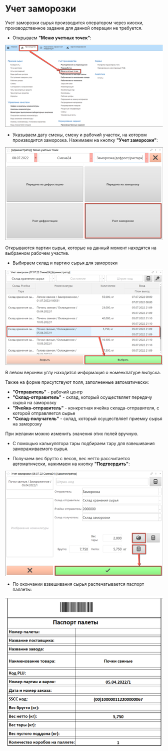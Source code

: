 # Учет заморозки

Учет заморозки сырья производится оператором через киоски, производственное задание для данной операции не требуется.

- Открываем **"Меню учетных точек"**:

![](Freezing.assets/1.png)

- Указываем дату смены, смену и рабочий участок, на котором производится заморозка. Нажимаем на кнопку **"Учет заморозки"**:

![](Freezing.assets/2.png)

Открываются партии сырья, которые на данный момент находятся на выбранном рабочем участке.

- Выбираем склад и партию сырья для заморозки

![](Freezing.assets/3.png)

В левом верхнем углу находится информация о номенклатуре выпуска.

Также на форме присутствуют поля, заполненные автоматически:

- **"Отправитель"** - рабочий центр
- **"Склад-отправитель"** - склад, который осуществляет передачу сырья на заморозку
- **"Ячейка-отправитель"** - конкретная ячейка склада-отправителя, с которой отправляется сырье
- **"Склад-получатель"** - склад, который осуществляет приемку сырья на заморозку

При желании можно изменить значения этих полей вручную.

- С помощью калькулятора тары подбираем тару для взвешивания замораживаемого сырья.

- Получаем вес брутто с весов, вес нетто рассчитается автоматически, нажимаем на кнопку **"Подтвердить"**:

![](Freezing.assets/4.png)

- По окончании взвешивания сырья распечатывается паспорт паллеты:

![](Freezing.assets/5.png)